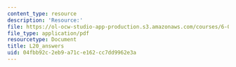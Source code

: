 ```yaml
---
content_type: resource
description: 'Resource:'
file: https://ol-ocw-studio-app-production.s3.amazonaws.com/courses/6-004-computation-structures-spring-2017/04fbb92c2eb9a71ce162cc7dd9962e3a_synchronization_answers.pdf
file_type: application/pdf
resourcetype: Document
title: L20_answers
uid: 04fbb92c-2eb9-a71c-e162-cc7dd9962e3a
---
```

